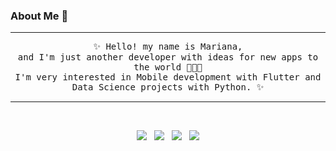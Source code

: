 ### About Me 🐣
<!--
**pralineso/pralineso** is a ✨ _special_ ✨ repository because its `README.md` (this file) appears on your GitHub profile.

Here are some ideas to get you started:

- 🔭 I’m currently working on ...
- 🌱 I’m currently learning ...
- 👯 I’m looking to collaborate on ...
- 🤔 I’m looking for help with ...
- 💬 Ask me about ...
- 📫 How to reach me: ...
- 😄 Pronouns: ...
- ⚡ Fun fact: ...
-->

------------

<p align="center">
	<samp>
		✨ Hello! my name is Mariana, 
    <br>
		and I'm just another developer with ideas for new apps to the world 👩🏾‍💻
		<br>
    I'm very interested in Mobile development with Flutter and 
    <br>
    Data Science projects with Python. ✨
	</samp>
</p>

------------

<br>
<p align="center">
<a href="https://t.me/marianaps"><img src="https://img.shields.io/badge/telegram-%232CA5E0.svg?&style=for-the-badge&logo=telegram&logoColor=white" /></a>&nbsp;&nbsp; <a href="https://pralineso.page.link/linkedin"><img src="https://img.shields.io/badge/linkedin-%230077B5.svg?&style=for-the-badge&logo=linkedin&logoColor=white" /></a>&nbsp;&nbsp; <a href="https://www.github.com/pralineso/"><img src="https://img.shields.io/badge/github-black.svg?&style=for-the-badge&logo=github&logoColor=white" /></a> &nbsp;&nbsp;<a href="https://pralineso.page.link/git"><img src="https://img.shields.io/badge/portfolio-%2376D04B.svg?&style=for-the-badge" /> </a>
</p>




 
